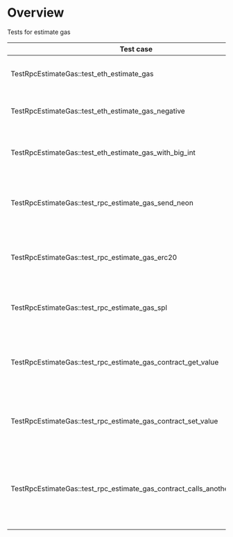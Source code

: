 # Overview

Tests for estimate gas

| Test case                                                                 | Description                                                        | XFailed |
|---------------------------------------------------------------------------|--------------------------------------------------------------------|---------|
| TestRpcEstimateGas::test_eth_estimate_gas                                 | Get estimate gas for contract                                      |         |
| TestRpcEstimateGas::test_eth_estimate_gas_negative                        | Get estimate gas without params                                    |         |
| TestRpcEstimateGas::test_eth_estimate_gas_with_big_int                    | Get estimate gas for a big contract                                |         |
| TestRpcEstimateGas::test_rpc_estimate_gas_send_neon                       | Get estimate gas for send neon transfer operation                  |         |
| TestRpcEstimateGas::test_rpc_estimate_gas_erc20                           | Get estimate gas for erc20 transfer operation                      |         |
| TestRpcEstimateGas::test_rpc_estimate_gas_spl                             | Get estimate gas for spl transfer operation                        |         |
| TestRpcEstimateGas::test_rpc_estimate_gas_contract_get_value              | Get estimate gas for getting value from the contract               |         |
| TestRpcEstimateGas::test_rpc_estimate_gas_contract_set_value              | Get estimate gas for setting value in the contract                 |         |
| TestRpcEstimateGas::test_rpc_estimate_gas_contract_calls_another_contract | Get estimate gas for calling function in one contract from another |         |
